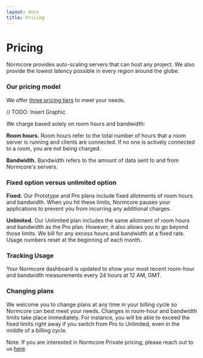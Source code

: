 ```yaml
---
layout: docs
title: Pricing
---
```

# Pricing
Normcore provides auto-scaling servers that can host any project. We also provide the lowest latency possible in  every region around the globe.

### Our pricing model
We offer [three pricing tiers](https://normcore.io/pricing) to meet your needs.

// TODO: Insert Graphic

We charge based solely on room hours and bandwidth:

**Room hours.** Room hours refer to the total number of hours that a room server is running and clients are connected. If no one is actively connected to a room, you are not being charged.

**Bandwidth.** Bandwidth refers to the amount of data sent to and from Normcore's servers.

### Fixed option versus unlimited option
**Fixed.** Our Prototype and Pro plans include fixed allotments of room hours and bandwidth. When you hit these limits, Normcore pauses your applications to prevent you from incurring any additional charges.

**Unlimited.** Our Unlimited plan includes the same allotment of room hours and bandwidth as the Pro plan. However, it also allows you to go beyond those limits. We bill for any excess hours and bandwidth at a fixed rate. Usage numbers reset at the beginning of each month.

### Tracking Usage
Your Normcore dashboard is updated to show your most recent room-hour and bandwidth measurements every 24 hours at 12 AM, GMT.

### Changing plans
We welcome you to change plans at any time in your billing cycle so Normcore can best meet your needs. Changes in room-hour and bandwidth limits take place immediately. For instance, you will be able to exceed the fixed limits right away if you switch from Pro to Unlimited, even in the middle of a billing cycle.

Note: If you are interested in Normcore Private pricing, please reach out to us [here](http://normcore.io/contact).
